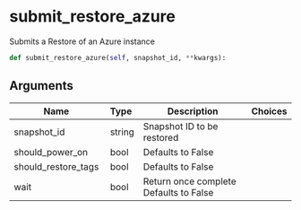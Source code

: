 # submit_restore_azure

Submits a Restore of an Azure instance

```py
def submit_restore_azure(self, snapshot_id, **kwargs):
```

## Arguments

| Name        | Type | Description                                                                 | Choices |
|-------------|------|-----------------------------------------------------------------------------|---------|
| snapshot_id  | string | Snapshot ID to be restored |  |
| should_power_on  | bool | Defaults to False |  |
| should_restore_tags  | bool | Defaults to False |  |
| wait  | bool | Return once complete Defaults to False |  |





